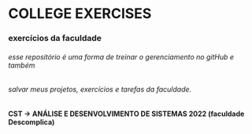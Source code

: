 # COLLEGE EXERCISES
### exercícios da faculdade
###### esse repositório é uma forma de treinar o gerenciamento no gitHub e também
###### salvar meus projetos, exercícios e tarefas da faculdade.

#### CST -> ANÁLISE E DESENVOLVIMENTO DE SISTEMAS 2022 (faculdade Descomplica)
